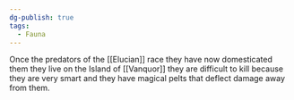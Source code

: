 ```yaml
---
dg-publish: true
tags:
  - Fauna
---
```

Once the predators of the [[Elucian]] race they have now domesticated them
they live on the Island of [[Vanquor]]
they are difficult to kill because they are very smart and they have magical pelts that deflect damage away from them.